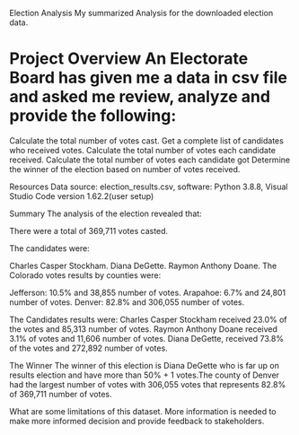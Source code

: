 Election Analysis
My summarized Analysis for the downloaded election data.

Project Overview
An Electorate Board  has given me a data in csv file and asked me review, analyze and provide the following:
=======
Calculate the total number of votes cast.
Get a complete list of candidates who received votes.
Calculate the total number of votes each candidate received.
Calculate the total number of votes each candidate got
Determine the winner of the election based on number of  votes received.

Resources
Data source: election_results.csv,  software: Python 3.8.8, Visual Studio Code version 1.62.2(user setup)

Summary
The analysis of the election revealed that:

There were a total of 369,711 votes casted. 

The candidates were:

Charles Casper Stockham.
Diana DeGette.
Raymon Anthony Doane.
The Colorado votes results by counties were:

Jefferson: 10.5% and 38,855 number of votes.
Arapahoe: 6.7% and 24,801 number of votes.
Denver: 82.8% and 306,055 number of votes.

The Candidates results were:
Charles Casper Stockham received 23.0% of the votes and 85,313 number of votes.
Raymon Anthony Doane received 3.1% of votes and 11,606 number of votes.
Diana DeGette, received 73.8% of the votes and 272,892 number of votes.

The Winner
The winner of this election is Diana DeGette who is far up on results election and have more than 50% + 1 votes.The county of Denver had the largest number of votes with 306,055 votes that represents 82.8% of 369,711 number of votes.

What are some limitations of this dataset.
More information is needed to make more informed decision and provide feedback to stakeholders. 
